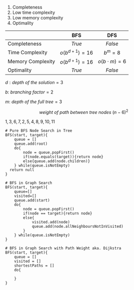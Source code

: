 1. Completeness
2. Low time complexity
3. Low memory complexity
4. Optimality

|                   |       BFS       |       DFS       |
| ----------------- | :-------------: | :-------------: |
| Completeness      |     $True$      |     $False$     |
| Time Complexity   | $o(b^{d+1})=16$ |     $b^m=8$     |
| Memory Complexity | $o(b^{d+1})=16$ | $o(b\cdot m)=6$ |
| Optimality        |     $True$      |     $False$     |

$d: depth\  of\  the\ solution=3$

$b:\ branching\ factor=2$

$m:\ depth\ of\ the\ full\ tree=3$

$$weight\ of\ path\ between\ tree\ nodes\ (n-6)^2$$

$1,3,6,7,2,5,4,8,9,10,11$

```pseudocode
# Pure BFS Node Search in Tree
BFS(start, target){
	queue = []
	queue.add(root)
	do{
		node = queue.popFirst()
		if(node.equals(target)){return node}
		else{queue.add(node.children)}
	} while(queue.isNotEmpty)
  return null
}
```

```pseudocode
# BFS in Graph Search
BFS(start, target){
	queue=[]
	visited=[]
	queue.add(start)
	do{
		node = queue.popFirst()
		if(node == target){return node}
		else{
			visited.add(node)
			queue.add(node.allNeighboursNotInVisited)
		}
	} while(queue.isNotEmpty)
}
```

```pseudocode
# BFS in Graph Search with Path Weight aka. Dijkstra
BFS(start, target){
	queue = []
	visited = []
	shortestPaths = []
	do{
		
	}
}

```

